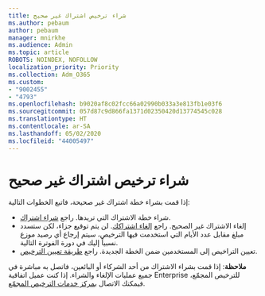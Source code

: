 ```yaml
---
title: شراء ترخيص اشتراك غير صحيح
ms.author: pebaum
author: pebaum
manager: mnirkhe
ms.audience: Admin
ms.topic: article
ROBOTS: NOINDEX, NOFOLLOW
localization_priority: Priority
ms.collection: Adm_O365
ms.custom:
- "9002455"
- "4793"
ms.openlocfilehash: b9020af8c02fcc66a02990b033a3e813fb1e03f6
ms.sourcegitcommit: 057d87c9d866fa1371d02350420d13774545c028
ms.translationtype: HT
ms.contentlocale: ar-SA
ms.lasthandoff: 05/02/2020
ms.locfileid: "44005497"
---
```

# <a name="purchased-wrong-subscription-license"></a>شراء ترخيص اشتراك غير صحيح

إذا قمت بشراء خطة اشتراك غير صحيحة، فاتبع الخطوات التالية:

- شراء خطة الاشتراك التي تريدها. راجع [شراء اشتراك](https://docs.microsoft.com/alchemyinsights/buy-a-subscription-to-office-365-for-business).
- إلغاء الاشتراك غير الصحيح. راجع [إلغاء اشتراكك](https://docs.microsoft.com/alchemyinsights/canceling-your-office-365-subscription).
لن يتم توقيع جزاء، لكن ستسدد مبلغ مقابل عدد الأيام التي استخدمت فيها الترخيص، سيتم إرجاع أي رصيد موزع نسبياً إليك في دورة الفوترة التالية.
- تعيين التراخيص إلى المستخدمين ضمن الخطة الجديدة. راجع [طريقة تعيين الترخيص](https://docs.microsoft.com/alchemyinsights/how-to-assign-a-license-to-a-user).

**ملاحظة**: إذا قمت بشراء الاشتراك من أحد الشركاء أو البائعين، فاتصل به مباشرة في جميع عمليات الإلغاء والشراء. إذا كنت عميل اتفاقية Enterprise للترخيص المجمّع، فيمكنك الاتصال [بمركز خدمات الترخيص المجمّع](https://support.microsoft.com/help/4471406/how-to-contact-the-microsoft-volume-licensing-service-center).
